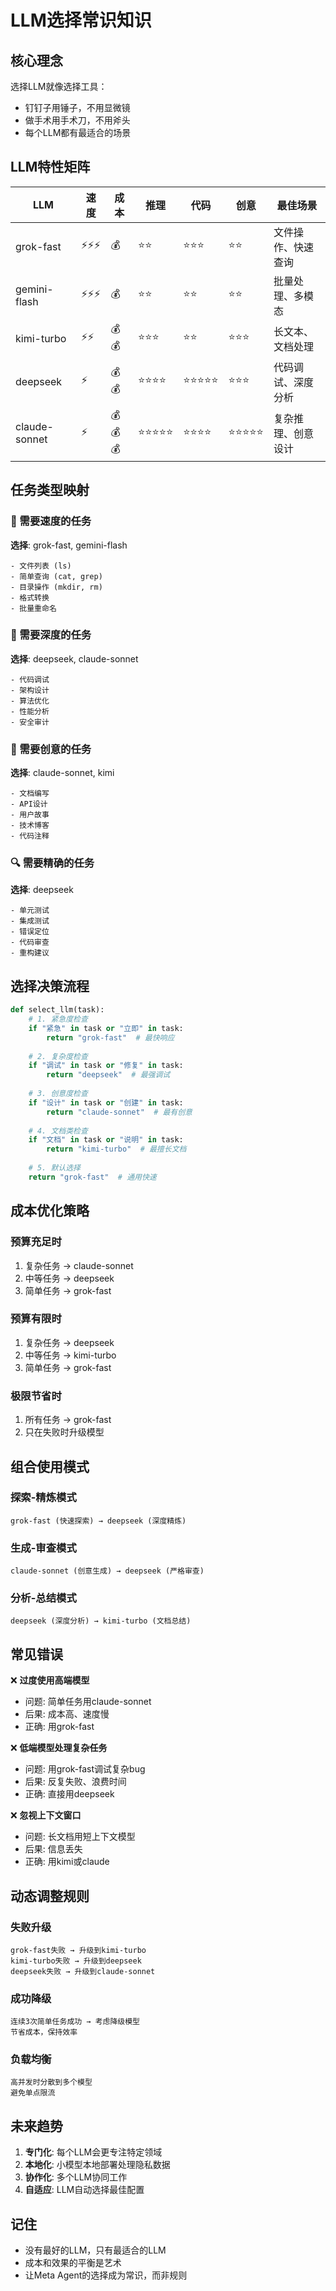 # LLM选择常识知识

## 核心理念
选择LLM就像选择工具：
- 钉钉子用锤子，不用显微镜
- 做手术用手术刀，不用斧头
- 每个LLM都有最适合的场景

## LLM特性矩阵

| LLM | 速度 | 成本 | 推理 | 代码 | 创意 | 最佳场景 |
|-----|------|------|------|------|------|----------|
| grok-fast | ⚡⚡⚡ | 💰 | ⭐⭐ | ⭐⭐⭐ | ⭐⭐ | 文件操作、快速查询 |
| gemini-flash | ⚡⚡⚡ | 💰 | ⭐⭐ | ⭐⭐ | ⭐⭐ | 批量处理、多模态 |
| kimi-turbo | ⚡⚡ | 💰💰 | ⭐⭐⭐ | ⭐⭐ | ⭐⭐⭐ | 长文本、文档处理 |
| deepseek | ⚡ | 💰💰 | ⭐⭐⭐⭐ | ⭐⭐⭐⭐⭐ | ⭐⭐⭐ | 代码调试、深度分析 |
| claude-sonnet | ⚡ | 💰💰💰 | ⭐⭐⭐⭐⭐ | ⭐⭐⭐⭐ | ⭐⭐⭐⭐⭐ | 复杂推理、创意设计 |

## 任务类型映射

### 🚀 需要速度的任务
**选择**: grok-fast, gemini-flash
```
- 文件列表 (ls)
- 简单查询 (cat, grep)
- 目录操作 (mkdir, rm)
- 格式转换
- 批量重命名
```

### 🧠 需要深度的任务
**选择**: deepseek, claude-sonnet
```
- 代码调试
- 架构设计
- 算法优化
- 性能分析
- 安全审计
```

### 📝 需要创意的任务
**选择**: claude-sonnet, kimi
```
- 文档编写
- API设计
- 用户故事
- 技术博客
- 代码注释
```

### 🔍 需要精确的任务
**选择**: deepseek
```
- 单元测试
- 集成测试
- 错误定位
- 代码审查
- 重构建议
```

## 选择决策流程

```python
def select_llm(task):
    # 1. 紧急度检查
    if "紧急" in task or "立即" in task:
        return "grok-fast"  # 最快响应
    
    # 2. 复杂度检查
    if "调试" in task or "修复" in task:
        return "deepseek"  # 最强调试
    
    # 3. 创意度检查
    if "设计" in task or "创建" in task:
        return "claude-sonnet"  # 最有创意
    
    # 4. 文档类检查
    if "文档" in task or "说明" in task:
        return "kimi-turbo"  # 最擅长文档
    
    # 5. 默认选择
    return "grok-fast"  # 通用快速
```

## 成本优化策略

### 预算充足时
1. 复杂任务 → claude-sonnet
2. 中等任务 → deepseek
3. 简单任务 → grok-fast

### 预算有限时
1. 复杂任务 → deepseek
2. 中等任务 → kimi-turbo
3. 简单任务 → grok-fast

### 极限节省时
1. 所有任务 → grok-fast
2. 只在失败时升级模型

## 组合使用模式

### 探索-精炼模式
```
grok-fast (快速探索) → deepseek (深度精炼)
```

### 生成-审查模式
```
claude-sonnet (创意生成) → deepseek (严格审查)
```

### 分析-总结模式
```
deepseek (深度分析) → kimi-turbo (文档总结)
```

## 常见错误

❌ **过度使用高端模型**
- 问题: 简单任务用claude-sonnet
- 后果: 成本高、速度慢
- 正确: 用grok-fast

❌ **低端模型处理复杂任务**
- 问题: 用grok-fast调试复杂bug
- 后果: 反复失败、浪费时间
- 正确: 直接用deepseek

❌ **忽视上下文窗口**
- 问题: 长文档用短上下文模型
- 后果: 信息丢失
- 正确: 用kimi或claude

## 动态调整规则

### 失败升级
```
grok-fast失败 → 升级到kimi-turbo
kimi-turbo失败 → 升级到deepseek
deepseek失败 → 升级到claude-sonnet
```

### 成功降级
```
连续3次简单任务成功 → 考虑降级模型
节省成本，保持效率
```

### 负载均衡
```
高并发时分散到多个模型
避免单点限流
```

## 未来趋势

1. **专门化**: 每个LLM会更专注特定领域
2. **本地化**: 小模型本地部署处理隐私数据
3. **协作化**: 多个LLM协同工作
4. **自适应**: LLM自动选择最佳配置

## 记住
- 没有最好的LLM，只有最适合的LLM
- 成本和效果的平衡是艺术
- 让Meta Agent的选择成为常识，而非规则